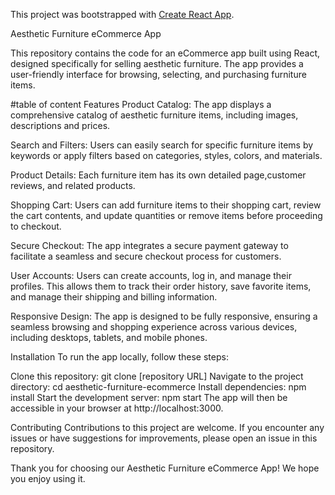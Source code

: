 This project was bootstrapped with [Create React App](https://github.com/facebook/create-react-app).


Aesthetic Furniture eCommerce App

This repository contains the code for an eCommerce app built using React, designed specifically for selling aesthetic furniture. The app provides a user-friendly interface for browsing, selecting, and purchasing furniture items.

#table of content
Features
Product Catalog: The app displays a comprehensive catalog of aesthetic furniture items, including images, descriptions and prices.

Search and Filters: Users can easily search for specific furniture items by keywords or apply filters based on categories, styles, colors, and materials.

Product Details: Each furniture item has its own detailed page,customer reviews, and related products.

Shopping Cart: Users can add furniture items to their shopping cart, review the cart contents, and update quantities or remove items before proceeding to checkout.

Secure Checkout: The app integrates a secure payment gateway to facilitate a seamless and secure checkout process for customers.

User Accounts: Users can create accounts, log in, and manage their profiles. This allows them to track their order history, save favorite items, and manage their shipping and billing information.

Responsive Design: The app is designed to be fully responsive, ensuring a seamless browsing and shopping experience across various devices, including desktops, tablets, and mobile phones.

Installation
To run the app locally, follow these steps:

Clone this repository: git clone [repository URL]
Navigate to the project directory: cd aesthetic-furniture-ecommerce
Install dependencies: npm install
Start the development server: npm start
The app will then be accessible in your browser at http://localhost:3000.

Contributing
Contributions to this project are welcome. If you encounter any issues or have suggestions for improvements, please open an issue in this repository.


Thank you for choosing our Aesthetic Furniture eCommerce App! We hope you enjoy using it.